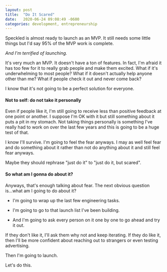 ```yaml
---
layout: post
title:  "Do It Scared"
date:   2020-06-24 09:08:49 -0600
categories: development, entrepreneurship
---
```


Speckled is almost ready to launch as an MVP. It still needs some little things but I'd say 95% of the MVP work is complete. 

_And I'm terrified of launching._

It's very much an MVP. It doesn't have a ton of features. In fact, I'm afraid it has too few for it to really grab people and make them excited. What if it's underwhelming to most people? What if it doesn't actually help anyone other than me? What if people check it out and never come back? 

I know that it's not going to be a perfect solution for everyone.

#### Not to self: do not take it personally

Even if people like it, I'm still going to receive less than positive feedback at one point or another. I suppose I'm OK with it but still something about it puts a pit in my stomach. Not taking things personally is something I've really had to work on over the last few years and this is going to be a huge test of that.

I know I'll survive. I'm going to feel the fear anyways. I may as well feel fear and do something about it rather than not do anything about it and still feel fear anyways. 

Maybe they should rephrase "just do it" to "just do it, but scared". 

#### So what am I gonna do about it?

Anyways, that's enough talking about fear. The next obvious question is...what am I going to do about it?

* I'm going to wrap up the last few engineering tasks. 

* I'm going to go to that launch list I've been building. 

* And I'm going to ask every person on it one by one to go ahead and try it out. 

If they don't like it, I'll ask them why not and keep iterating. If they do like it, then I'll be more confident about reaching out to strangers or even testing advertising.

Then I'm going to launch. 

Let's do this. 

